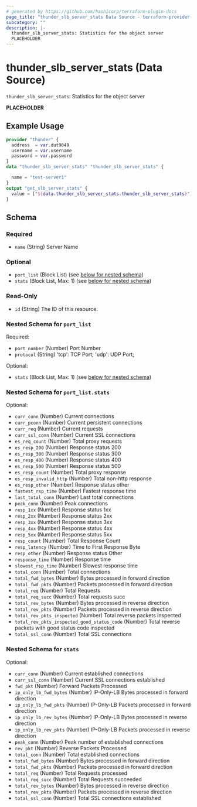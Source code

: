 ```yaml
---
# generated by https://github.com/hashicorp/terraform-plugin-docs
page_title: "thunder_slb_server_stats Data Source - terraform-provider-thunder"
subcategory: ""
description: |-
  thunder_slb_server_stats: Statistics for the object server
  PLACEHOLDER
---
```


# thunder_slb_server_stats (Data Source)

`thunder_slb_server_stats`: Statistics for the object server

__PLACEHOLDER__

## Example Usage

```terraform
provider "thunder" {
  address  = var.dut9049
  username = var.username
  password = var.password
}
data "thunder_slb_server_stats" "thunder_slb_server_stats" {

  name = "test-server1"
}
output "get_slb_server_stats" {
  value = ["${data.thunder_slb_server_stats.thunder_slb_server_stats}"]
}
```

<!-- schema generated by tfplugindocs -->
## Schema

### Required

- `name` (String) Server Name

### Optional

- `port_list` (Block List) (see [below for nested schema](#nestedblock--port_list))
- `stats` (Block List, Max: 1) (see [below for nested schema](#nestedblock--stats))

### Read-Only

- `id` (String) The ID of this resource.

<a id="nestedblock--port_list"></a>
### Nested Schema for `port_list`

Required:

- `port_number` (Number) Port Number
- `protocol` (String) 'tcp': TCP Port; 'udp': UDP Port;

Optional:

- `stats` (Block List, Max: 1) (see [below for nested schema](#nestedblock--port_list--stats))

<a id="nestedblock--port_list--stats"></a>
### Nested Schema for `port_list.stats`

Optional:

- `curr_conn` (Number) Current connections
- `curr_pconn` (Number) Current persistent connections
- `curr_req` (Number) Current requests
- `curr_ssl_conn` (Number) Current SSL connections
- `es_req_count` (Number) Total proxy requests
- `es_resp_200` (Number) Response status 200
- `es_resp_300` (Number) Response status 300
- `es_resp_400` (Number) Response status 400
- `es_resp_500` (Number) Response status 500
- `es_resp_count` (Number) Total proxy response
- `es_resp_invalid_http` (Number) Total non-http response
- `es_resp_other` (Number) Response status other
- `fastest_rsp_time` (Number) Fastest response time
- `last_total_conn` (Number) Last total connections
- `peak_conn` (Number) Peak connections
- `resp_1xx` (Number) Response status 1xx
- `resp_2xx` (Number) Response status 2xx
- `resp_3xx` (Number) Response status 3xx
- `resp_4xx` (Number) Response status 4xx
- `resp_5xx` (Number) Response status 5xx
- `resp_count` (Number) Total Response Count
- `resp_latency` (Number) Time to First Response Byte
- `resp_other` (Number) Response status Other
- `response_time` (Number) Response time
- `slowest_rsp_time` (Number) Slowest response time
- `total_conn` (Number) Total connections
- `total_fwd_bytes` (Number) Bytes processed in forward direction
- `total_fwd_pkts` (Number) Packets processed in forward direction
- `total_req` (Number) Total Requests
- `total_req_succ` (Number) Total requests succ
- `total_rev_bytes` (Number) Bytes processed in reverse direction
- `total_rev_pkts` (Number) Packets processed in reverse direction
- `total_rev_pkts_inspected` (Number) Total reverse packets inspected
- `total_rev_pkts_inspected_good_status_code` (Number) Total reverse packets with good status code inspected
- `total_ssl_conn` (Number) Total SSL connections



<a id="nestedblock--stats"></a>
### Nested Schema for `stats`

Optional:

- `curr_conn` (Number) Current established connections
- `curr_ssl_conn` (Number) Current SSL connections established
- `fwd_pkt` (Number) Forward Packets Processed
- `ip_only_lb_fwd_bytes` (Number) IP-Only-LB Bytes processed in forward direction
- `ip_only_lb_fwd_pkts` (Number) IP-Only-LB Packets processed in forward direction
- `ip_only_lb_rev_bytes` (Number) IP-Only-LB Bytes processed in reverse direction
- `ip_only_lb_rev_pkts` (Number) IP-Only-LB Packets processed in reverse direction
- `peak_conn` (Number) Peak number of established connections
- `rev_pkt` (Number) Reverse Packets Processed
- `total_conn` (Number) Total established connections
- `total_fwd_bytes` (Number) Bytes processed in forward direction
- `total_fwd_pkts` (Number) Packets processed in forward direction
- `total_req` (Number) Total Requests processed
- `total_req_succ` (Number) Total Requests succeeded
- `total_rev_bytes` (Number) Bytes processed in reverse direction
- `total_rev_pkts` (Number) Packets processed in reverse direction
- `total_ssl_conn` (Number) Total SSL connections established


